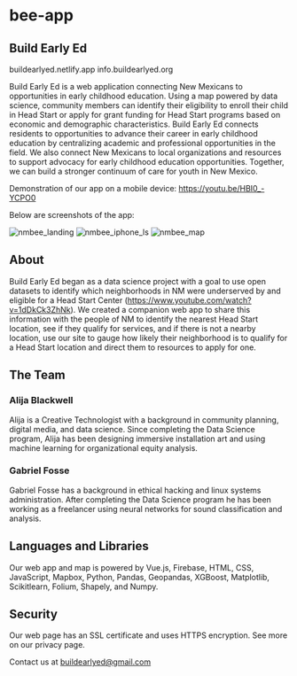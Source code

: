 # bee-app

## Build Early Ed

buildearlyed.netlify.app
info.buildearlyed.org

Build Early Ed is a web application connecting New Mexicans to opportunities in early childhood education. Using a map powered by data science, community members can identify their eligibility to enroll their child in Head Start or apply for grant funding for Head Start programs based on economic and demographic characteristics. Build Early Ed connects residents to opportunities to advance their career in early childhood education by centralizing academic and professional opportunities in the field. We also connect New Mexicans to local organizations and resources to support advocacy for early childhood education opportunities. Together, we can build a stronger continuum of care for youth in New Mexico.

Demonstration of our app on a mobile device: https://youtu.be/HBI0_-YCPO0

Below are screenshots of the app:

![nmbee_landing](https://user-images.githubusercontent.com/67302599/111854036-dc9a0580-88e2-11eb-898f-5d55cc680cf4.png)
![nmbee_iphone_ls](https://user-images.githubusercontent.com/67302599/111854039-ddcb3280-88e2-11eb-8ebb-40c9545da413.png)
![nmbee_map](https://user-images.githubusercontent.com/67302599/111854042-df94f600-88e2-11eb-8077-6bb371f84bd4.png)

## About

Build Early Ed began as a data science project with a goal to use open datasets to identify which neighborhoods in NM were underserved by and eligible for a Head Start Center (https://www.youtube.com/watch?v=1dDkCk3ZhNk). We created a companion web app to share this information with the people of NM to identify the nearest Head Start location, see if they qualify for services, and if there is not a nearby location, use our site to gauge how likely their neighborhood is to qualify for a Head Start location and direct them to resources to apply for one.

## The Team

### Alija Blackwell

Alija is a Creative Technologist with a background in community planning, digital media, and data science. Since completing the Data Science program, Alija has been designing immersive installation art and using machine learning for organizational equity analysis.

### Gabriel Fosse
Gabriel Fosse has a background in ethical hacking and linux systems administration. After completing the Data Science program he has been working as a freelancer using neural networks for sound classification and analysis.

## Languages and Libraries

Our web app and map is powered by Vue.js, Firebase, HTML, CSS, JavaScript, Mapbox, Python, Pandas, Geopandas, XGBoost, Matplotlib, Scikitlearn, Folium, Shapely, and Numpy.

## Security

Our web page has an SSL certificate and uses HTTPS encryption. See more on our privacy page.

Contact us at buildearlyed@gmail.com
